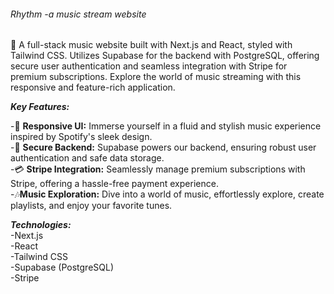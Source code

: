 
###### Rhythm -a music stream website <br>
🎵 A full-stack music website built with Next.js and React, styled with Tailwind CSS. Utilizes Supabase for the backend with PostgreSQL, offering secure user authentication and seamless
integration with Stripe for premium subscriptions. Explore the world of music streaming with this responsive and feature-rich application.<br>

***Key Features:*** <br>

-📱 **Responsive UI:** Immerse yourself in a fluid and stylish music experience inspired by Spotify's sleek design.<br>
-🔐 **Secure Backend:** Supabase powers our backend, ensuring robust user authentication and safe data storage.<br>
-💳 **Stripe Integration:** Seamlessly manage premium subscriptions with Stripe, offering a hassle-free payment experience.<br>
-🎶**Music Exploration:** Dive into a world of music, effortlessly explore, create playlists, and enjoy your favorite tunes.<br>

***Technologies:*** <br>
-Next.js<br>
-React<br>
-Tailwind CSS<br>
-Supabase (PostgreSQL)<br>
-Stripe<br>
